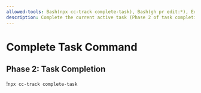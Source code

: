 ```yaml
---
allowed-tools: Bash(npx cc-track complete-task), Bash(gh pr edit:*), Edit, Read
description: Complete the current active task (Phase 2 of task completion workflow)
---
```


# Complete Task Command

## Phase 2: Task Completion

!`npx cc-track complete-task`